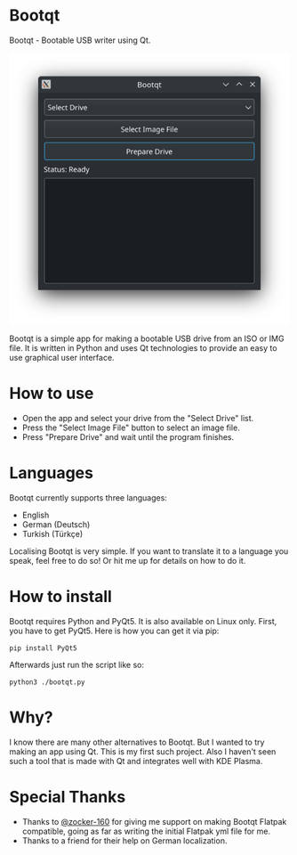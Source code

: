 # Bootqt
Bootqt - Bootable USB writer using Qt.

![Bootqt](/Screenshot-Bootqt.png?raw=true "Bootqt")

Bootqt is a simple app for making a bootable USB drive from an ISO or IMG file. It is written in Python and uses Qt technologies to provide an easy to use graphical user interface.

# How to use

- Open the app and select your drive from the "Select Drive" list.
- Press the "Select Image File" button to select an image file.
- Press "Prepare Drive" and wait until the program finishes.

# Languages

Bootqt currently supports three languages:
- English
- German (Deutsch)
- Turkish (Türkçe)

Localising Bootqt is very simple. If you want to translate it to a language you speak, feel free to do so! Or hit me up for details on how to do it.

# How to install

Bootqt requires Python and PyQt5. It is also available on Linux only. First, you have to get PyQt5. Here is how you can get it via pip:
```
pip install PyQt5
```
Afterwards just run the script like so:
```
python3 ./bootqt.py
```

# Why?

I know there are many other alternatives to Bootqt. But I wanted to try making an app using Qt. This is my first such project. Also I haven't seen such a tool that is made with Qt and integrates well with KDE Plasma.

# Special Thanks

- Thanks to [@zocker-160](https://github.com/zocker-160) for giving me support on making Bootqt Flatpak compatible, going as far as writing the initial Flatpak yml file for me.
- Thanks to a friend for their help on German localization.
